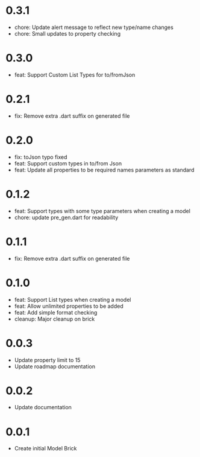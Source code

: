 # 0.3.1

- chore: Update alert message to reflect new type/name changes
- chore: Small updates to property checking

# 0.3.0

- feat: Support Custom List Types for to/fromJson

# 0.2.1

- fix: Remove extra .dart suffix on generated file

# 0.2.0

- fix: toJson typo fixed
- feat: Support custom types in to/from Json
- feat: Update all properties to be required names parameters as standard

# 0.1.2

- feat: Support types with some type parameters when creating a model
- chore: update pre_gen.dart for readability

# 0.1.1

- fix: Remove extra .dart suffix on generated file

# 0.1.0

- feat: Support List types when creating a model
- feat: Allow unlimited properties to be added
- feat: Add simple format checking
- cleanup: Major cleanup on brick

# 0.0.3

- Update property limit to 15
- Update roadmap documentation

# 0.0.2

- Update documentation

# 0.0.1

- Create initial Model Brick

